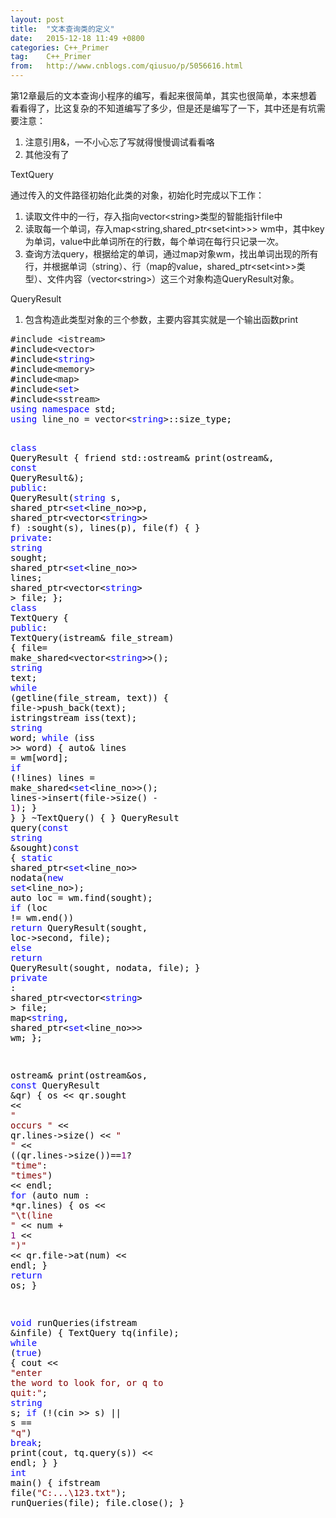 ```yaml
---
layout: post
title:  "文本查询类的定义"
date:   2015-12-18 11:49 +0800
categories: C++_Primer
tag:    C++_Primer
from:   http://www.cnblogs.com/qiusuo/p/5056616.html
---
```

<p>第12章最后的文本查询小程序的编写，看起来很简单，其实也很简单，本来想着看看得了，比这复杂的不知道编写了多少，但是还是编写了一下，其中还是有坑需要注意：</p>
<ol>
<li>注意引用&amp;，一不小心忘了写就得慢慢调试看看咯</li>
<li>其他没有了</li>
</ol>
<p>TextQuery</p>
<p>通过传入的文件路径初始化此类的对象，初始化时完成以下工作：</p>
<ol>
<li>读取文件中的一行，存入指向vector&lt;string&gt;类型的智能指针file中</li>
<li>读取每一个单词，存入map&lt;string,shared_ptr&lt;set&lt;int&gt;&gt;&gt; wm中，其中key为单词，value中此单词所在的行数，每个单词在每行只记录一次。</li>
<li>查询方法query，根据给定的单词，通过map对象wm，找出单词出现的所有行，并根据单词（string）、行（map的value，shared_ptr&lt;set&lt;int&gt;&gt;类型）、文件内容（vector&lt;string&gt;）这三个对象构造QueryResult对象。</li>
</ol>
<p>QueryResult</p>
<ol>
<li>包含构造此类型对象的三个参数，主要内容其实就是一个输出函数print</li>
</ol>
<div class="cnblogs_code">
<pre>#include &lt;istream&gt;<span style="color: #000000;">
#include</span>&lt;vector&gt;<span style="color: #000000;">
#include</span>&lt;<span style="color: #0000ff;">string</span>&gt;<span style="color: #000000;">
#include</span>&lt;memory&gt;<span style="color: #000000;">
#include</span>&lt;map&gt;<span style="color: #000000;">
#include</span>&lt;<span style="color: #0000ff;">set</span>&gt;<span style="color: #000000;">
#include</span>&lt;sstream&gt;
<span style="color: #0000ff;">using</span> <span style="color: #0000ff;">namespace</span><span style="color: #000000;"> std;
</span><span style="color: #0000ff;">using</span> line_no = vector&lt;<span style="color: #0000ff;">string</span>&gt;<span style="color: #000000;">::size_type;

</span><span style="color: #0000ff;">class</span><span style="color: #000000;"> QueryResult
{
    friend std::ostream</span>&amp; print(ostream&amp;, <span style="color: #0000ff;">const</span> QueryResult&amp;<span style="color: #000000;">);
</span><span style="color: #0000ff;">public</span><span style="color: #000000;">:
    QueryResult(</span><span style="color: #0000ff;">string</span> s, shared_ptr&lt;<span style="color: #0000ff;">set</span>&lt;line_no&gt;&gt;p, shared_ptr&lt;vector&lt;<span style="color: #0000ff;">string</span>&gt;&gt;<span style="color: #000000;"> f) :sought(s), lines(p), file(f)
    {
    }
</span><span style="color: #0000ff;">private</span><span style="color: #000000;">:
    </span><span style="color: #0000ff;">string</span><span style="color: #000000;"> sought;
    shared_ptr</span>&lt;<span style="color: #0000ff;">set</span>&lt;line_no&gt;&gt;<span style="color: #000000;"> lines;
    shared_ptr</span>&lt;vector&lt;<span style="color: #0000ff;">string</span>&gt; &gt;<span style="color: #000000;"> file;
};
</span><span style="color: #0000ff;">class</span><span style="color: #000000;"> TextQuery
{
</span><span style="color: #0000ff;">public</span><span style="color: #000000;">:
    TextQuery(istream</span>&amp;<span style="color: #000000;"> file_stream) {
        file</span>= make_shared&lt;vector&lt;<span style="color: #0000ff;">string</span>&gt;&gt;<span style="color: #000000;">();
        </span><span style="color: #0000ff;">string</span><span style="color: #000000;"> text;
        </span><span style="color: #0000ff;">while</span><span style="color: #000000;"> (getline(file_stream, text))
        {
            file</span>-&gt;<span style="color: #000000;">push_back(text);
            istringstream iss(text);
            </span><span style="color: #0000ff;">string</span><span style="color: #000000;"> word;
            </span><span style="color: #0000ff;">while</span> (iss &gt;&gt;<span style="color: #000000;"> word)
            {
                auto</span>&amp; lines =<span style="color: #000000;"> wm[word];
                </span><span style="color: #0000ff;">if</span> (!<span style="color: #000000;">lines)
                    lines </span>= make_shared&lt;<span style="color: #0000ff;">set</span>&lt;line_no&gt;&gt;<span style="color: #000000;">();
                lines</span>-&gt;insert(file-&gt;size() - <span style="color: #800080;">1</span><span style="color: #000000;">);
            }
        }
    }
    </span>~<span style="color: #000000;">TextQuery()
    {
    }
    QueryResult query(</span><span style="color: #0000ff;">const</span> <span style="color: #0000ff;">string</span> &amp;sought)<span style="color: #0000ff;">const</span><span style="color: #000000;">
    {
        </span><span style="color: #0000ff;">static</span> shared_ptr&lt;<span style="color: #0000ff;">set</span>&lt;line_no&gt;&gt; nodata(<span style="color: #0000ff;">new</span> <span style="color: #0000ff;">set</span>&lt;line_no&gt;<span style="color: #000000;">);
        auto loc </span>=<span style="color: #000000;"> wm.find(sought);
        </span><span style="color: #0000ff;">if</span> (loc !=<span style="color: #000000;"> wm.end())
            </span><span style="color: #0000ff;">return</span> QueryResult(sought, loc-&gt;<span style="color: #000000;">second, file);
        </span><span style="color: #0000ff;">else</span>
            <span style="color: #0000ff;">return</span><span style="color: #000000;"> QueryResult(sought, nodata, file);
    }
</span><span style="color: #0000ff;">private</span><span style="color: #000000;"> :
    shared_ptr</span>&lt;vector&lt;<span style="color: #0000ff;">string</span>&gt; &gt;<span style="color: #000000;"> file;
    map</span>&lt;<span style="color: #0000ff;">string</span>, shared_ptr&lt;<span style="color: #0000ff;">set</span>&lt;line_no&gt;&gt;&gt;<span style="color: #000000;"> wm;
};

ostream</span>&amp; print(ostream&amp;os, <span style="color: #0000ff;">const</span> QueryResult &amp;<span style="color: #000000;">qr)
{
    os </span>&lt;&lt; qr.sought &lt;&lt; <span style="color: #800000;">"</span><span style="color: #800000;"> occurs </span><span style="color: #800000;">"</span> &lt;&lt; qr.lines-&gt;size() &lt;&lt; <span style="color: #800000;">"</span> <span style="color: #800000;">"</span>
        &lt;&lt; ((qr.lines-&gt;size())==<span style="color: #800080;">1</span>? <span style="color: #800000;">"</span><span style="color: #800000;">time</span><span style="color: #800000;">"</span>: <span style="color: #800000;">"</span><span style="color: #800000;">times</span><span style="color: #800000;">"</span>) &lt;&lt;<span style="color: #000000;"> endl;
    </span><span style="color: #0000ff;">for</span> (auto num : *<span style="color: #000000;">qr.lines)
    {
        os </span>&lt;&lt; <span style="color: #800000;">"</span><span style="color: #800000;">\t(line </span><span style="color: #800000;">"</span> &lt;&lt; num + <span style="color: #800080;">1</span> &lt;&lt; <span style="color: #800000;">"</span><span style="color: #800000;">)</span><span style="color: #800000;">"</span>
            &lt;&lt; qr.file-&gt;at(num) &lt;&lt;<span style="color: #000000;"> endl;
    }
    </span><span style="color: #0000ff;">return</span><span style="color: #000000;"> os;
}

</span><span style="color: #0000ff;">void</span> runQueries(ifstream &amp;<span style="color: #000000;">infile)
{
    TextQuery tq(infile);
    </span><span style="color: #0000ff;">while</span> (<span style="color: #0000ff;">true</span><span style="color: #000000;">)
    {
        cout </span>&lt;&lt; <span style="color: #800000;">"</span><span style="color: #800000;">enter the word to look for, or q to quit:</span><span style="color: #800000;">"</span><span style="color: #000000;">;
        </span><span style="color: #0000ff;">string</span><span style="color: #000000;"> s;
        </span><span style="color: #0000ff;">if</span> (!(cin &gt;&gt; s) || s == <span style="color: #800000;">"</span><span style="color: #800000;">q</span><span style="color: #800000;">"</span>) <span style="color: #0000ff;">break</span><span style="color: #000000;">;
        print(cout, tq.query(s)) </span>&lt;&lt;<span style="color: #000000;"> endl;
    }
}
</span><span style="color: #0000ff;">int</span><span style="color: #000000;"> main()
{
    ifstream file(</span><span style="color: #800000;">"</span><span style="color: #800000;">C:\...\123.txt</span><span style="color: #800000;">"</span><span style="color: #000000;">);
    runQueries(file);
    file.close();
}</span></pre>
</div>
<p>&nbsp;</p>
